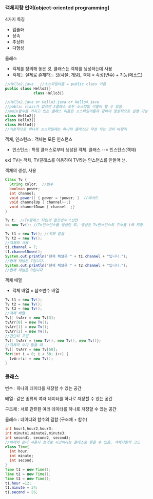 ### 객체지향 언어(object-oriented programming)

4가지 특징

- 캡슐화
- 상속
- 추상화
- 다형성

클래스

- 객체를 정의해 놓은 것, 클래스는 객체를 생성하는데 사용
- 객체는 실제로 존재하는 것(사물, 개념), 객체 = 속성(변수) + 기능(메소드)

```java
//Hello2.java   //소스파일이름 = public class 이름
public class Hello2{}
			 class Hello3{}

//Hello2.java or Hello3.java or Hello4.java
//public class가 없으면 2클래스 모두 소스파일 이름이 될 수 있음
//main함수를 가지고 있는 클래스 이름은 소스파일이름과 같아야 정상적으로 실행 가능
class Hello2{}
class Hello3{}
class Hello4{}
//기본적으로 하나의 소스파일에는 하나의 클래스만 작성 하는 것이 바람직
```

객체, 인스턴스 : 객체는 모든 인스턴스

- 인스턴스 : 특정 클래스로부터 생성된 객체.  클래스 --> 인스턴스(객체)

ex) TV는 객체, TV클래스를 이용하여 TV라는 인스턴스를 만들어 냄.

객체의 생성, 사용

```java
Class Tv {
  String color;  //변수
  boolean power;
  int channel;
  void power() { power = !power; }  //매서드
  void channelUp { channel++;}
  void channelDown { channel--;}
}

Tv t;  //Tv클래스 타입의 참조변수 t선언
t= new Tv(); //Tv인스턴스를 생성한 후, 생성된 Tv인스턴스의 주소를 t에 저장

Tv t1 = new Tv(); //위와 같음
Tv t2 = new Tv();
//객체의 사용
t1.channel = 7;
t1.channelDown();
System.out.println("현재 채널은 " + t1.channel + "입니다.");
//현재 채널은 7입니다.
System.out.println("현재 채널은 " + t2.channel + "입니다.");
//현재 채널은 0입니다
```



객체 배열

- 객체 배열 = 참조변수 배열

```java
Tv t1 = new Tv();
Tv t2 = new Tv();
Tv t3 = new Tv();
//객체 배열
Tv[] tvArr = new Tv[3];
tvArr[0] = new Tv();
tvArr[1] = new Tv();
tvArr[2] = new Tv();
//간단히 표현
Tv[] tvArr = {new Tv(), new Tv(), new Tv()};
//객체의 수가 많을 때
Tv[] tvArr = new Tv[50];
for(int i = 0; i < 50; i++) {
  tvArr[i] = new Tv();
}
```



### 클래스

변수 : 하나의 데이터를 저장할 수 있는 공간

배열 : 같은 종류의 여러 데이터를 하나로 저장할 수 있는 공간

구조체 : 서로 관련된 여러 데이터를 하나로 저장할 수 있는 공간

클래스 : 데이터와 함수의 결함 (구조체 + 함수)

```java
int hour1,hour2,hour3;
int minute1,minute2,minute3;
int second1, second2, second3;
//아래와 같이 사용자 정의로 시간이라는 클래스로 묶을 수 있음, 객체지향적 코드
class Time{
  int hour;
  int minute;
  int second;
}
Time t1 = new Time();
Time t2 = new Time();
Time t3 = new Time();
t1.hour =12;
t1.minute = 34;
t1.second = 56;
```

